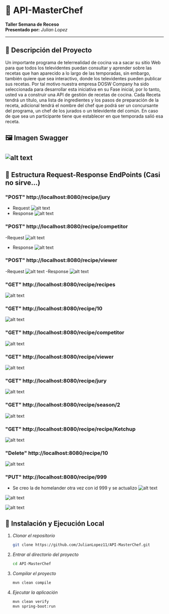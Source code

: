 # 🍳 API-MasterChef

**Taller Semana de Receso**  
**Presentado por:** *Julian Lopez*  


---

## 📖 Descripción del Proyecto

Un importante programa de telerrealidad de cocina va a sacar su sitio Web para que todos los televidentes puedan consultar y aprender sobre las recetas que han aparecido a lo largo de las temporadas, sin embargo, también quiere que sea interactivo, donde los televidentes pueden publicar sus recetas.
Por tal motivo nuestra empresa DOSW Company ha sido seleccionada para desarrollar esta iniciativa en su Fase inicial, por lo tanto, usted va a construir una API de gestión de recetas de cocina.
Cada Receta tendrá un título, una lista de ingredientes y los pasos de preparación de la receta, adicional tendrá el nombre del chef que podrá ser un concursante del programa, un chef de los jurados o un televidente del común.
En caso de que sea un participante tiene que establecer en que temporada salió esa receta.


## 🖼️ Imagen Swagger
![alt text](docs/img/swagger.png)
---

## 🥸 Estructura Request-Response EndPoints (Casi no sirve...)
### "POST" http://localhost:8080/recipe/jury
- Request
![alt text](docs/img/image.png)
- Response
![alt text](docs/img/image-1.png)

### "POST" http://localhost:8080/recipe/competitor
-Request 
![alt text](docs/img/image-2.png)
- Response
![alt text](docs/img/image-3.png)

### "POST" http://localhost:8080/recipe/viewer
-Request
![alt text](docs/img/image-4.png)
-Response 
![alt text](docs/img/image-5.png)

### "GET" http://localhost:8080/recipe/recipes
![alt text](docs/img/image-6.png)

### "GET" http://localhost:8080/recipe/10
![alt text](docs/img/image-7.png)

### "GET" http://localhost:8080/recipe/competitor
![alt text](docs/img/image-8.png)

### "GET" http://localhost:8080/recipe/viewer
![alt text](docs/img/image-9.png)

### "GET" http://localhost:8080/recipe/jury
![alt text](docs/img/image-10.png)

### "GET" http://localhost:8080/recipe/season/2
![alt text](docs/img/image-11.png)

### "GET" http://localhost:8080/recipe/recipe/Ketchup
![alt text](docs/img/image-12.png)
### "Delete" http://localhost:8080/recipe/10
![alt text](docs/img/image-13.png)

### "PUT" http://localhost:8080/recipe/999
- Se creo la de homelander otra vez con id 999 y se actualizo
![alt text](docs/img/image-15.png)

![alt text](docs/img/image-14.png)

![alt text](docs/img/image-16.png)
## 🚀 Instalación y Ejecución Local

1. _Clonar el repositorio_
    ```bash
    git clone https://github.com/JulianLopez11/API-MasterChef.git
    ```
2. _Entrar al directorio del proyecto_

    ```bash
    cd API-MasterChef
    ```

3. _Compilar el proyecto_
    ```bash
    mvn clean compile
    ```
4. _Ejecutar la aplicación_
    ```bash
    mvn clean verify
    mvn spring-boot:run
    ```